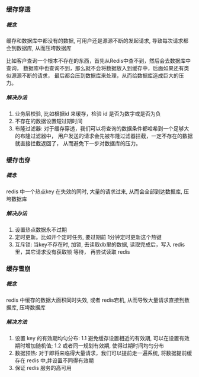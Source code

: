 ### 缓存穿透
##### 概念
缓存和数据库中都没有的数据, 可用户还是源源不断的发起请求, 导致每次请求都会到数据库, 从而压垮数据库

比如客户查询一个根本不存在的东西，首先从Redis中查不到，然后会去数据库中查询，
数据库中也查询不到，那么就不会将数据放入到缓存中，后面如果还有类似源源不断的请求，
最后都会压到数据库来处理，从而给数据库造成巨大的压力。

##### 解决办法
 1. 业务层校验, 比如根据id 来缓存，检验 id 是否为数字或是否为负
 2. 不存在的数据设置短过期时间
 3. 布隆过滤器: 对于缓存穿透，我们可以将查询的数据条件都哈希到一个足够大的布隆过滤器中，
    用户发送的请求会先被布隆过滤器拦截，一定不存在的数据就直接拦截返回了，
    从而避免下一步对数据库的压力。
    
### 缓存击穿
##### 概念
redis 中一个热点key 在失效的同时, 大量的请求过来, 从而会全部到达数据库, 压垮数据库
##### 解决办法
 1. 设置热点数据永不过期
 2. 定时更新。比如开个定时任务, 要过期前 1分钟定时更新这个热键
 3. 互斥锁: 当key不存在时, 加锁, 去读取db里的数据, 读取完成后，写入 redis 里，其它请求没有获取锁 等待，
    再尝试读取 redis
    
### 缓存雪崩
##### 概念
redis 中缓存的数据大面积同时失效, 或者 redis宕机, 从而导致大量请求直接到数据库, 压垮数据库
##### 解决方法
 1. 设置 key 的有效期均匀分布:
    1.1 避免缓存设置相近的有效期, 可以在设置有效期时增加随机值;
    1.2 或者同一规划有效期, 使得过期时间均匀分布
 2. 数据预热: 对于即将来临得大量请求，我们可以提前走一遍系统, 将数据提前缓存在 redis 中,并设置不同得有效期
 3. 保证 redis 服务的高可用


